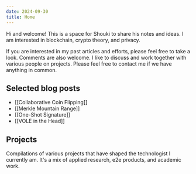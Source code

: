 ```yaml
---
date: 2024-09-30
title: Home
---
```


Hi and welcome!
This is a space for Shouki to share his notes and ideas.
I am interested in blockchain, crypto theory, and privacy.

If you are interested in my past articles and efforts, please feel free to take a look. Comments are also welcome.
I like to discuss and work together with various people on projects. Please feel free to contact me if we have anything in common.

## Selected blog posts

- [[Collaborative Coin Flipping]]
- [[Merkle Mountain Range]]
- [[One-Shot Signature]]
- [[VOLE in the Head]]


## Projects

Compilations of various projects that have shaped the technologist I currently am. It's a mix of applied research, e2e products, and academic work.
